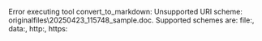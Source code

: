 Error executing tool convert_to_markdown: Unsupported URI scheme: originalfiles\20250423_115748_sample.doc. Supported schemes are: file:, data:, http:, https: